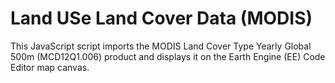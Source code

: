 # Land USe Land Cover Data (MODIS)

This JavaScript script imports the MODIS Land Cover Type Yearly Global 500m (MCD12Q1.006) product and displays it on the Earth Engine (EE) Code Editor map canvas.
